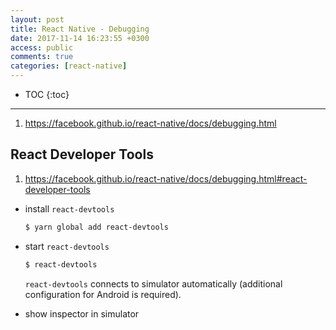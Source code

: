 ```yaml
---
layout: post
title: React Native - Debugging
date: 2017-11-14 16:23:55 +0300
access: public
comments: true
categories: [react-native]
---
```


<!-- more -->

* TOC
{:toc}
<hr>

1. <https://facebook.github.io/react-native/docs/debugging.html>

React Developer Tools
---------------------

1. <https://facebook.github.io/react-native/docs/debugging.html#react-developer-tools>

- install `react-devtools`

  ```sh
  $ yarn global add react-devtools
  ```

- start `react-devtools`

  ```sh
  $ react-devtools
  ```

  `react-devtools` connects to simulator automatically
  (additional configuration for Android is required).

- show inspector in simulator
